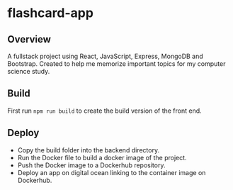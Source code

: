 # flashcard-app
## Overview
A fullstack project using React, JavaScript, Express, MongoDB and Bootstrap. Created to help me memorize important topics for my computer science study.

## Build
First run `npm run build` to create the build version of the front end.

## Deploy
- Copy the build folder into the backend directory.
- Run the Docker file to build a docker image of the project.
- Push the Docker image to a Dockerhub repository.
- Deploy an app on digital ocean linking to the container image on Dockerhub.
